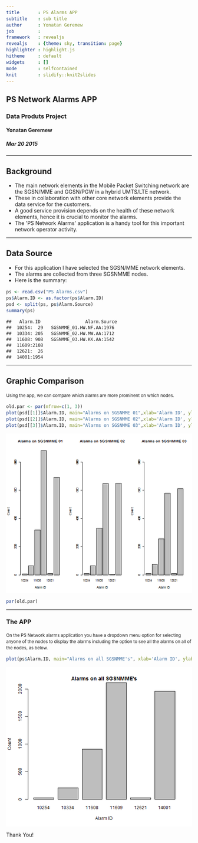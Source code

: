 ```yaml
---
title       : PS Alarms APP
subtitle    : sub title
author      : Yonatan Geremew
job         : 
framework   : revealjs  
revealjs    : {theme: sky, transition: page}
highlighter : highlight.js  
hitheme     : default      
widgets     : []            
mode        : selfcontained 
knit        : slidify::knit2slides
---
```


## PS Network Alarms APP 

### Data Produts Project
#### Yonatan Geremew
##### Mar 20 2015

---

## Background

- The main network elements in the Mobile Packet Switching network are the SGSN/MME and GGSN/PGW in a hybrid UMTS/LTE
network. 
- These in collaboration with other core network elements provide the data service for the customers.
- A good service provision depends on the health of these network elements, hence it is crucial to monitor the alarms.
- The 'PS Network Alarms' application is a handy tool for this important network operator activity.

---  

## Data Source

- For this application I have selected the SGSN/MME network elements. 
- The alarms are collected from three SGSNMME nodes.
- Here is the summary:

```r
ps <- read.csv("PS Alarms.csv")
ps$Alarm.ID <- as.factor(ps$Alarm.ID)
psd <- split(ps, ps$Alarm.Source)
summary(ps)
```

```
##   Alarm.ID                 Alarm.Source 
##  10254:  29   SGSNMME_01.HW.NF.AA:1976  
##  10334: 205   SGSNMME_02.HW.MW.AA:1712  
##  11608: 908   SGSNMME_03.HW.KK.AA:1542  
##  11609:2108                             
##  12621:  26                             
##  14001:1954
```


---  

## Graphic Comparison

<small>Using the app, we can compare which alarms are more prominent on which nodes.</small>


```r
old.par <- par(mfrow=c(1, 3))
plot(psd[[1]]$Alarm.ID, main="Alarms on SGSNMME 01",xlab='Alarm ID', ylab='Count', ylim=c(0,900))
plot(psd[[2]]$Alarm.ID, main="Alarms on SGSNMME 02",xlab='Alarm ID', ylab='Count', ylim=c(0,900))
plot(psd[[3]]$Alarm.ID, main="Alarms on SGSNMME 03",xlab='Alarm ID', ylab='Count', ylim=c(0,900))
```

<img src="assets/fig/simple-plot-1.png" title="plot of chunk simple-plot" alt="plot of chunk simple-plot" style="display: block; margin: auto;" />

```r
par(old.par)
```

---

### The APP

<small>On the PS Network alarms application you have a dropdown menu 
option for selecting anyone of the nodes to display the alarms including the option to see all the alarms on all of the nodes, as below.</small>


```r
plot(ps$Alarm.ID, main="Alarms on all SGSNMME's", xlab='Alarm ID', ylab='Count', ylim=c(0,2000))
```

<img src="assets/fig/unnamed-chunk-2-1.png" title="plot of chunk unnamed-chunk-2" alt="plot of chunk unnamed-chunk-2" style="display: block; margin: auto;" />

Thank You!


